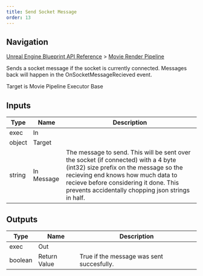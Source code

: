 ```yaml
---
title: Send Socket Message
order: 13
---
```

## Navigation

[Unreal Engine Blueprint API Reference](https://dev.epicgames.com/documentation/en-us/unreal-engine/BlueprintAPI) > [Movie Render Pipeline](https://dev.epicgames.com/documentation/en-us/unreal-engine/BlueprintAPI/MovieRenderPipeline)

Sends a socket message if the socket is currently connected. Messages back will happen in the OnSocketMessageRecieved event.

Target is Movie Pipeline Executor Base

## Inputs

| Type | Name | Description |
| --- | --- | --- |
| exec | In |  |
| object | Target |  |
| string | In Message | The message to send. This will be sent over the socket (if connected) with a 4 byte (int32) size prefix on the message so the recieving end knows how much data to recieve before considering it done. This prevents accidentally chopping json strings in half. |

## Outputs

| Type | Name | Description |
| --- | --- | --- |
| exec | Out |  |
| boolean | Return Value | True if the message was sent succesfully. |
